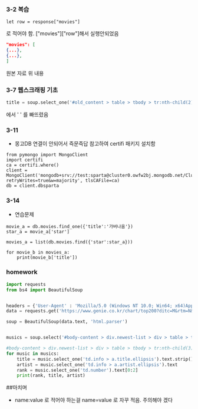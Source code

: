 

### 3-2 복습
 
```
let row = response["movies"]
```
 로 적어야 함. ["movies"]["row"]해서 실행안되었음

```JSON
"movies": [
{...},
{...},
]
```
원본 자료 위 내용


### 3-7 웹스크래핑 기초

```python
title = soup.select_one('#old_content > table > tbody > tr:nth-child(2) > td.title > div > a')
```
에서 ' ' 를 빠뜨렸음


### 3-11

- 몽고DB 연결이 안되어서 즉문즉답 참고하여 certifi 패키지 설치함

```
from pymongo import MongoClient
import certifi
ca = certifi.where()
client = MongoClient('mongodb+srv://test:sparta@cluster0.owfw2bj.mongodb.net/Cluster0?retryWrites=true&w=majority', tlsCAFile=ca)
db = client.dbsparta
```


### 3-14

- 연습문제 

```
movie_a = db.movies.find_one({'title':'가버나움'})
star_a = movie_a['star']

movies_a = list(db.movies.find({'star':star_a}))

for movie_b in movies_a:
    print(movie_b['title'])

```

### homework

```python
import requests
from bs4 import BeautifulSoup


headers = {'User-Agent' : 'Mozilla/5.0 (Windows NT 10.0; Win64; x64)AppleWebKit/537.36 (KHTML, like Gecko) Chrome/73.0.3683.86 Safari/537.36'}
data = requests.get('https://www.genie.co.kr/chart/top200?ditc=M&rtm=N&ymd=20210701',headers=headers)

soup = BeautifulSoup(data.text, 'html.parser')


musics = soup.select('#body-content > div.newest-list > div > table > tbody > tr')

#body-content > div.newest-list > div > table > tbody > tr:nth-child(3) >
for music in musics:
    title = music.select_one('td.info > a.title.ellipsis').text.strip()
    artist = music.select_one('td.info > a.artist.ellipsis').text
    rank = music.select_one('td.number').text[0:2]
    print(rank, title, artist)
```

##마치며
- name:value 로 적어야 하는걸 name=value 로 자꾸 적음. 주의해야 겠다